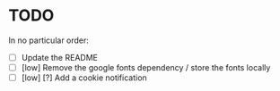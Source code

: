 # TODO

In no particular order:

- [ ] Update the README
- [ ] [low] Remove the google fonts dependency / store the fonts locally
- [ ] [low] [?] Add a cookie notification
